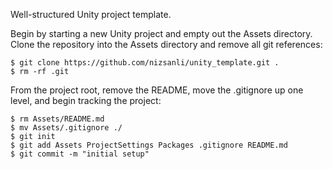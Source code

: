 Well-structured Unity project template.

Begin by starting a new Unity project and empty out the Assets directory. Clone the repository into the Assets directory and remove all git references:

```
$ git clone https://github.com/nizsanli/unity_template.git .
$ rm -rf .git
```

From the project root, remove the README, move the .gitignore up one level, and begin tracking the project:

```
$ rm Assets/README.md
$ mv Assets/.gitignore ./
$ git init
$ git add Assets ProjectSettings Packages .gitignore README.md
$ git commit -m "initial setup"
```
